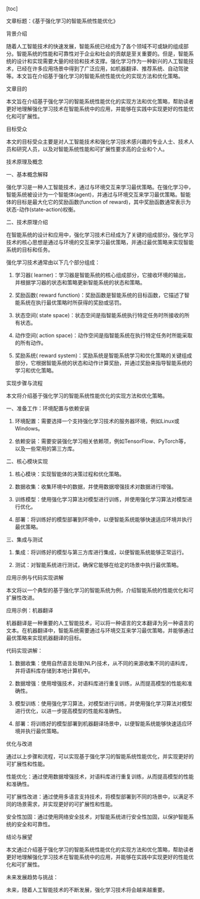 
[toc]                    
                
                
文章标题：《基于强化学习的智能系统性能优化》

背景介绍

随着人工智能技术的快速发展，智能系统已经成为了各个领域不可或缺的组成部分。智能系统的性能和可靠性对于企业和社会的贡献是至关重要的。但是，智能系统的设计和实现需要大量的经验和技术支撑。强化学习作为一种新兴的人工智能技术，已经在许多应用场景中得到了广泛应用，如机器翻译、推荐系统、自动驾驶等。本文旨在介绍基于强化学习的智能系统性能优化的实现方法和优化策略。

文章目的

本文旨在介绍基于强化学习的智能系统性能优化的实现方法和优化策略，帮助读者更好地理解强化学习技术在智能系统中的应用，并能够在实践中实现更好的性能优化和可扩展性。

目标受众

本文的目标受众主要是对人工智能技术和强化学习技术感兴趣的专业人士、技术人员和研究人员，以及对智能系统性能和可扩展性要求高的企业和个人。

技术原理及概念

一、基本概念解释

强化学习是一种人工智能技术，通过与环境交互来学习最优策略。在强化学习中，智能系统被设计为一个智能体(agent)，并通过与环境交互来学习最优策略。智能体的目标是最大化它的奖励函数(function of reward)，其中奖励函数通常表示为状态-动作(state-action)权衡。

二、技术原理介绍

在智能系统的设计和应用中，强化学习技术已经成为了关键的组成部分。强化学习技术的核心思想是通过与环境的交互来学习最优策略，并通过最优策略来实现智能系统的目标和任务。

强化学习技术通常由以下几个部分组成：

1. 学习器( learner)：学习器是智能系统的核心组成部分，它接收环境的输出，并根据学习器的状态和策略更新智能系统的状态和策略。

2. 奖励函数( reward function)：奖励函数是智能系统的目标函数，它描述了智能系统在执行最优策略时所获得的奖励或惩罚。

3. 状态空间( state space)：状态空间是指智能系统执行特定任务时所接收的所有状态。

4. 动作空间( action space)：动作空间是指智能系统在执行特定任务时所能采取的所有动作。

5. 奖励系统( reward system)：奖励系统是智能系统学习和优化策略的关键组成部分，它根据智能系统的状态和动作计算奖励，并通过奖励来指导智能系统的学习和优化策略。

实现步骤与流程

本文将介绍基于强化学习的智能系统性能优化的实现方法和优化策略。

一、准备工作：环境配置与依赖安装

1. 环境配置：需要选择一个支持强化学习技术的服务器环境，例如Linux或Windows。

2. 依赖安装：需要安装强化学习相关依赖项，例如TensorFlow、PyTorch等，以及一些常用的第三方库。

二、核心模块实现

1. 核心模块：实现智能体的决策过程和优化策略。

2. 数据收集：收集环境中的数据，并使用数据增强技术对数据进行增强。

3. 训练模型：使用强化学习算法对模型进行训练，并使用强化学习算法对模型进行优化。

4. 部署：将训练好的模型部署到环境中，以便智能系统能够快速适应环境并执行最优策略。

三、集成与测试

1. 集成：将训练好的模型与第三方库进行集成，以便智能系统能够正常运行。

2. 测试：对智能系统进行测试，确保它能够在给定的场景中执行最优策略。

应用示例与代码实现讲解

本文将以一个典型的基于强化学习的智能系统为例，介绍智能系统的性能优化和可扩展性改进。

应用示例：机器翻译

机器翻译是一种重要的人工智能技术，可以将一种语言的文本翻译为另一种语言的文本。在机器翻译中，智能系统需要通过与环境交互来学习最优策略，并能够通过最优策略来实现机器翻译的目标。

代码实现讲解：

1. 数据收集：使用自然语言处理(NLP)技术，从不同的来源收集不同的语料库，并将语料库存储到本地计算机中。

2. 数据增强：使用增强技术，对语料库进行重复训练，从而提高模型的性能和准确性。

3. 模型训练：使用强化学习算法，对模型进行训练，并使用强化学习算法对模型进行优化，以进一步提高模型的性能和准确性。

4. 部署：将训练好的模型部署到机器翻译场景中，以便智能系统能够快速适应环境并执行最优策略。

优化与改进

通过以上步骤和流程，可以实现基于强化学习的智能系统性能优化，并实现更好的可扩展性和性能。

性能优化：通过使用数据增强技术，对语料库进行重复训练，从而提高模型的性能和准确性。

可扩展性改进：通过使用多语言支持技术，将模型部署到不同的场景中，以满足不同的场景需求，并实现更好的可扩展性和性能。

安全性加固：通过使用网络安全技术，对智能系统进行安全性加固，以保护智能系统的安全和可靠性。

结论与展望

本文通过介绍基于强化学习的智能系统性能优化的实现方法和优化策略，帮助读者更好地理解强化学习技术在智能系统中的应用，并能够在实践中实现更好的性能优化和可扩展性。

未来发展趋势与挑战：

未来，随着人工智能技术的不断发展，强化学习技术将会越来越重要。

